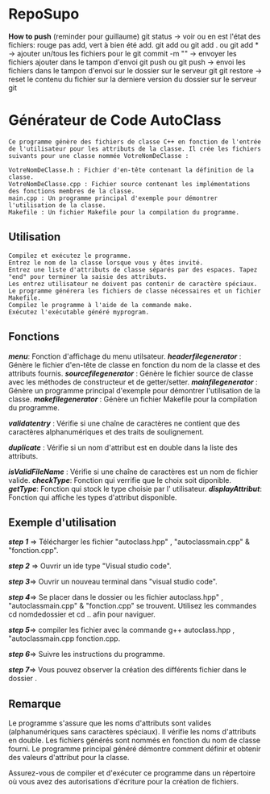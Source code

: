 # RepoSupo

**How to push**
(reminder pour guillaume)
git status -> voir ou en est l'état des fichiers: rouge pas add, vert à bien été add.
git add <nom du fichier> ou git add . ou git add \* -> ajouter un/tous les fichiers pour le git commit -m "<message de commit>" -> envoyer les fichiers ajouter dans le tampon d'envoi
git push ou git push <premiere branche> <deuxieme branche> -> envoi les fichiers dans le tampon d'envoi sur le dossier sur le serveur git
git restore <nom du fichier> -> reset le contenu du fichier sur la derniere version du dossier sur le serveur git

# **Générateur de Code AutoClass**

    Ce programme génère des fichiers de classe C++ en fonction de l'entrée de l'utilisateur pour les attributs de la classe. Il crée les fichiers suivants pour une classe nommée VotreNomDeClasse :

    VotreNomDeClasse.h : Fichier d'en-tête contenant la définition de la classe.
    VotreNomDeClasse.cpp : Fichier source contenant les implémentations des fonctions membres de la classe.
    main.cpp : Un programme principal d'exemple pour démontrer l'utilisation de la classe.
    Makefile : Un fichier Makefile pour la compilation du programme.

## **Utilisation**

    Compilez et exécutez le programme.
    Entrez le nom de la classe lorsque vous y êtes invité.
    Entrez une liste d'attributs de classe séparés par des espaces. Tapez "end" pour terminer la saisie des attributs.
    Les entrez utilisateur ne doivent pas contenir de caractère spéciaux.
    Le programme générera les fichiers de classe nécessaires et un fichier Makefile.
    Compilez le programme à l'aide de la commande make.
    Exécutez l'exécutable généré myprogram.

## **Fonctions**

**_menu_**: Fonction d'affichage du menu utilsateur.
**_headerfilegenerator_** : Génère le fichier d'en-tête de classe en fonction du nom de la classe et des attributs fournis.
**_sourcefilegenerator_** : Génère le fichier source de classe avec les méthodes de constructeur et de getter/setter.
**_mainfilegenerator_** : Génère un programme principal d'exemple pour démontrer l'utilisation de la classe.
**_makefilegenerator_** : Génère un fichier Makefile pour la compilation du programme.

**_validatentry_** : Vérifie si une chaîne de caractères ne contient que des caractères alphanumériques et des traits de soulignement.

**_duplicate_** : Vérifie si un nom d'attribut est en double dans la liste des attributs.

**_isValidFileName_** : Vérifie si une chaîne de caractères est un nom de fichier valide.
**_checkType_**: Fonction qui verrifie que le choix soit diponible.
**_getType_**: Fonction qui stock le type choisie par l' utilisateur.
**_displayAttribut_**: Fonction qui affiche les types d'attribut disponible.

## **Exemple d'utilisation**

**_step 1_** => Télécharger les fichier "autoclass.hpp" , "autoclassmain.cpp" & "fonction.cpp".

**_step 2_** => Ouvrir un ide type "Visual studio code".

**_step 3_**=> Ouvrir un nouveau terminal dans "visual studio code".

**_step 4_**=> Se placer dans le dossier ou les fichier autoclass.hpp" , "autoclassmain.cpp" & "fonction.cpp" se trouvent. Utilisez les commandes cd nomdedossier et cd .. afin pour naviguer.

**_step 5_**=> compiler les fichier avec la commande g++ autoclass.hpp , "autoclassmain.cpp fonction.cpp.

**_step 6_**=> Suivre les instructions du programme.

**_step 7_**=> Vous pouvez observer la création des différents fichier dans le dossier .

## **Remarque**

Le programme s'assure que les noms d'attributs sont valides (alphanumériques sans caractères spéciaux).
Il vérifie les noms d'attributs en double.
Les fichiers générés sont nommés en fonction du nom de classe fourni.
Le programme principal généré démontre comment définir et obtenir des valeurs d'attribut pour la classe.

Assurez-vous de compiler et d'exécuter ce programme dans un répertoire où vous avez des autorisations d'écriture pour la création de fichiers.
